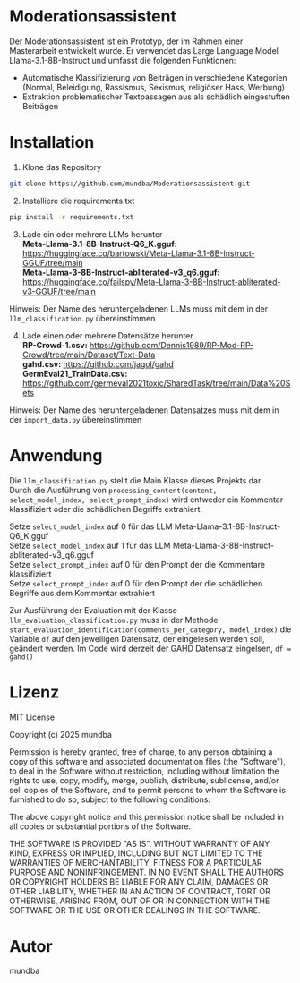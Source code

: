 # Moderationsassistent
Der Moderationsassistent ist ein Prototyp, der im Rahmen einer Masterarbeit entwickelt wurde. Er verwendet das Large Language Model Llama-3.1-8B-Instruct und umfasst die folgenden Funktionen:

- Automatische Klassifizierung von Beiträgen in verschiedene Kategorien (Normal, Beleidigung, Rassismus, Sexismus, religiöser Hass, Werbung)
- Extraktion problematischer Textpassagen aus als schädlich eingestuften Beiträgen
# Installation
1. Klone das Repository  
```bash
git clone https://github.com/mundba/Moderationsassistent.git
```
2. Installiere die requirements.txt
```bash
pip install -r requirements.txt
```
3. Lade ein oder mehrere LLMs herunter  
**Meta-Llama-3.1-8B-Instruct-Q6_K.gguf:** https://huggingface.co/bartowski/Meta-Llama-3.1-8B-Instruct-GGUF/tree/main  
**Meta-Llama-3-8B-Instruct-abliterated-v3_q6.gguf:** https://huggingface.co/failspy/Meta-Llama-3-8B-Instruct-abliterated-v3-GGUF/tree/main

Hinweis: Der Name des heruntergeladenen LLMs muss mit dem in der `llm_classification.py` übereinstimmen 

4. Lade einen oder mehrere Datensätze herunter  
**RP-Crowd-1.csv:** https://github.com/Dennis1989/RP-Mod-RP-Crowd/tree/main/Dataset/Text-Data  
**gahd.csv:** https://github.com/jagol/gahd  
**GermEval21_TrainData.csv:** https://github.com/germeval2021toxic/SharedTask/tree/main/Data%20Sets  

Hinweis: Der Name des heruntergeladenen Datensatzes muss mit dem in der `import_data.py` übereinstimmen 

# Anwendung  
Die `llm_classification.py` stellt die Main Klasse dieses Projekts dar.  
Durch die Ausführung von `processing_content(content, select_model_index, select_prompt_index)` wird entweder ein Kommentar klassifiziert oder die schädlichen Begriffe extrahiert.  

Setze `select_model_index` auf 0 für das LLM Meta-Llama-3.1-8B-Instruct-Q6_K.gguf  
Setze `select_model_index` auf 1 für das LLM Meta-Llama-3-8B-Instruct-abliterated-v3_q6.gguf  
Setze `select_prompt_index` auf 0 für den Prompt der die Kommentare klassifiziert  
Setze `select_prompt_index` auf 0 für den Prompt der die schädlichen Begriffe aus dem Kommentar extrahiert  

Zur Ausführung der Evaluation mit der Klasse `llm_evaluation_classification.py` muss in der Methode `start_evaluation_identification(comments_per_category, model_index)` die Variable `df` auf den jeweiligen Datensatz, der eingelesen werden soll, geändert werden. Im Code wird derzeit der GAHD Datensatz eingelsen, `df = gahd()`

# Lizenz
MIT License

Copyright (c) 2025 mundba

Permission is hereby granted, free of charge, to any person obtaining a copy
of this software and associated documentation files (the "Software"), to deal
in the Software without restriction, including without limitation the rights
to use, copy, modify, merge, publish, distribute, sublicense, and/or sell
copies of the Software, and to permit persons to whom the Software is
furnished to do so, subject to the following conditions:

The above copyright notice and this permission notice shall be included in all
copies or substantial portions of the Software.

THE SOFTWARE IS PROVIDED "AS IS", WITHOUT WARRANTY OF ANY KIND, EXPRESS OR
IMPLIED, INCLUDING BUT NOT LIMITED TO THE WARRANTIES OF MERCHANTABILITY,
FITNESS FOR A PARTICULAR PURPOSE AND NONINFRINGEMENT. IN NO EVENT SHALL THE
AUTHORS OR COPYRIGHT HOLDERS BE LIABLE FOR ANY CLAIM, DAMAGES OR OTHER
LIABILITY, WHETHER IN AN ACTION OF CONTRACT, TORT OR OTHERWISE, ARISING FROM,
OUT OF OR IN CONNECTION WITH THE SOFTWARE OR THE USE OR OTHER DEALINGS IN THE
SOFTWARE.
# Autor
mundba
